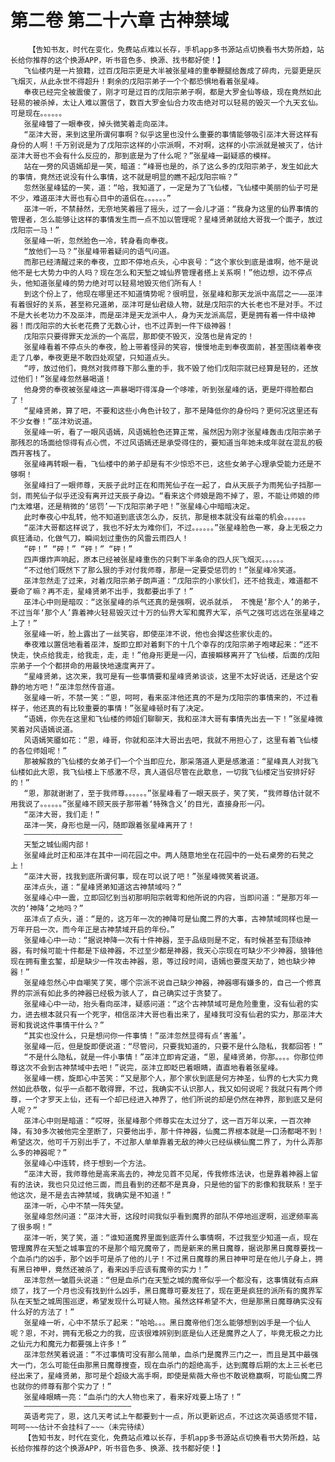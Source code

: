 # 第二卷 第二十六章 古神禁域
        【告知书友，时代在变化，免费站点难以长存，手机app多书源站点切换看书大势所趋，站长给你推荐的这个换源APP，听书音色多、换源、找书都好使！】
       飞仙楼内是一片狼籍，过百戊阳宗更是大半被张星峰的重拳鞭腿给轰成了碎肉，元婴更是灰飞烟灭，从此永世不得超升！剩余的戊阳宗弟子一个个都恐惧地看着张星峰。
       奉夜已经完全被震傻了，刚才可是过百的戊阳宗弟子啊，都是大罗金仙等级，现在竟然如此轻易的被杀掉，太让人难以置信了，数百大罗金仙合力攻击绝对可以轻易的毁灭一个九天玄仙。可是现在。。。。。。
       张星峰瞥了一眼奉夜，掉头微笑着走向巫沣。
       “巫沣大哥，来到这里所谓何事啊？似乎这里也没什么重要的事情能够吸引巫沣大哥这样有身份的人啊！千万别说是为了戊阳宗这样的小宗派啊，不对啊，这样的小宗派就是被灭了，估计巫沣大哥也不会有什么反应的，那到底是为了什么呢？”张星峰一副疑惑的模样。
       站在一旁的风语嫣却是一笑，暗道：“峰哥也是的，杀了这么多的戊阳宗弟子，发生如此大的事情，竟然还说没有什么事情，这不就是明显的瞧不起戊阳宗嘛？”
       忽然张星峰猛的一笑，道：“哈，我知道了，一定是为了飞仙楼，飞仙楼中美丽的仙子可是不少，难道巫沣大哥也有心目中的道侣在。。。。。。”
       巫沣一听，不禁赫然，无奈地笑着摇了摇头，过了一会儿才道：“我身为这里的仙界事情的管理者，怎么能够让这样的事情发生而一点不加以管理呢？星峰贤弟就给大哥我一个面子，放过戊阳宗一马！”
       张星峰一听，忽然脸色一冷，转身看向奉夜。
       “放他们一马？”张星峰带着疑问的语气问道。
       而那已经清醒过来的奉夜，立即不停地点头，心中哀号：“这个家伙到底是谁啊，他不是说他不是七大势力中的人吗？现在怎么和天堑之城仙界管理者搭上关系啊！”他边想，边不停点头，他知道张星峰的势力绝对可以轻易地毁灭他们所有人！
       到这个份上了，他现在哪里还不知道情势呢？很明显，张星峰和那天龙派中高层之一——巫沣有着很好的关系，甚至称兄道弟，巫沣可是仙君级人物，就是戊阳宗的大长老也不是对手。不过不是大长老功力不及巫沣，而是巫沣是天龙派中人，身为天龙派高层，更是拥有着一件中级神器！而戊阳宗的大长老花费了无数心计，也不过弄到一件下级神器！
       戊阳宗只要得罪天龙派的一个高层，那即使不毁灭，没落也是肯定的！
       张星峰看着不停点头的奉夜，脸上带着怪异的笑容，慢慢地走到奉夜面前，甚至围绕着奉夜走了几拳，奉夜更是不敢四处观望，只知道点头。
       “哼，放过他们，竟然对我师尊下那么重的手，我不毁了他们戊阳宗就已经算是轻的，还放过他们！”张星峰忽然暴喝道！
       他身旁的奉夜被张星峰这一声暴喝吓得浑身一个哆嗦，听到张星峰的话，更是吓得脸都白了！
       “星峰贤弟，算了吧，不要和这些小角色计较了，那不是降低你的身份吗？更何况这里还有不少女眷！”巫沣劝说道。
       张星峰一听，看了一眼风语嫣，风语嫣脸色还算正常，虽然因为刚才张星峰轰击戊阳宗弟子那残忍的场面给惊得有点心慌，不过风语嫣还是承受得住的，要知道当年她未成年就在混乱的极西开客栈了。
       张星峰再转眼一看，飞仙楼中的弟子却是有不少惊恐不已，这些女弟子心理承受能力还是不够啊！
       张星峰扫了一眼师尊，天辰子此时正在和雨筅仙子在一起了，自从天辰子为雨筅仙子挡那一剑，雨筅仙子似乎还没有离开过天辰子身边。“看来这个师娘是跑不掉了，恩，不能让师娘的师门太难堪，还是稍微的‘惩罚’一下戊阳宗弟子吧！”张星峰心中暗暗决定。
       此时奉夜心中乱转，他不知道到底该怎么办，反抗，那是根本就没有丝毫的机会。。。。。。
       “巫沣大哥都这样说了，我也不好太为难你们，不过。。。。。。”张星峰脸色一寒，身上无极之力疯狂涌动，化做气刀，瞬间划过重伤的风雷云雨四人！
       “砰！” “砰！” “砰！” “砰！”
       四声爆炸声响起，原本已经被张星峰重伤的只剩下半条命的四人灰飞烟灭。。。。。。
       “不过他们既然下了那么狠的手对付我师尊，那是一定要受惩罚的！”张星峰冷笑道。
       巫沣忽然走了过来，对着戊阳宗弟子朗声道：“戊阳宗的小家伙们，还不给我走，难道都不要命了嘛？再不走，星峰贤弟不出手，我都要出手了！”
       巫沣心中则是暗叹：“这张星峰的杀气还真的是强啊，说杀就杀， 不愧是‘那个人’的弟子，不过当年‘那个人’靠着神火轻易毁灭过十万的仙界大军和魔界大军，杀气之强可远远在张星峰之上了！”
       张星峰一听，脸上露出了一丝笑容，即使巫沣不说，他也会撵这些家伙走的。
       奉夜难以置信地看着巫沣，旋即立即对着剩下的十几个幸存的戊阳宗弟子咆哮起来：“还不快走，快点给我走，给我走，走，走！”他身形更是一闪，直接瞬移离开了飞仙楼，后面的戊阳宗弟子一个个都拼命的用最快地速度离开了。
       “星峰贤弟，这次来，我可是有一些事情要和星峰贤弟谈谈，这里不太好说话，还是这个安静的地方吧！”巫沣忽然传音道。
       张星峰一听，不禁一笑：“恩，呵呵，看来巫沣他还真的不是为戊阳宗的事情来的，不过看样子，他还真的有比较重要的事情！”张星峰顿时有了决定。
       “语嫣，你先在这里和飞仙楼的师姐们聊聊天，我和巫沣大哥有事情先出去一下！”张星峰微笑着对风语嫣说道。
       风语嫣笑靥如花：“恩，峰哥，你就和巫沣大哥出去吧，我就不用担心了，这里有着飞仙楼的各位师姐呢！”
       那被解救的飞仙楼的女弟子们一个个当即应允，那采落道人更是感激道：“星峰真人对我飞仙楼如此大恩，我飞仙楼上下感激不尽，真人道侣尽管在此歇息，一切我飞仙楼定当安排好好的！”
       “恩，那就谢谢了，至于我师尊。。。。。。”张星峰看了一眼天辰子，笑了笑，“我师尊估计就不用我说了。。。。。。”张星峰不顾天辰子那带着‘特殊含义’的目光，直接身形一闪。
       “巫沣大哥，我们走！”
       巫沣一笑，身形也是一闪，随即跟着张星峰离开了！
       ——————————————————————
       天堑之城仙阁内部！
       张星峰此时正和巫沣在其中一间花园之中。两人随意地坐在花园中的一处石桌旁的石凳之上！
       “巫沣大哥，找我到底所谓何事，现在可以说了吧！”张星峰微笑着说道。
       巫沣点头，道：“星峰贤弟知道这古神禁域吗？”
       张星峰心中一震，立即回忆到当初那明阳宗戟雩和他所说的内容，当即问道：“是那万年一次的‘神降’之地吗？”
       巫沣点了点头，道：“是的，这万年一次的神降可是仙魔二界的大事，古神禁域同样也是一万年开启一次，而今年正是古神禁域开启的年份。”
       张星峰心中一动：“据说神降一次有十件神器，至于品级则是不定，有时候甚至有顶级神器，有时候可能十件都是下级神器，不过至少都是神器，我天心宗现在可缺少不少神器，狼锋他现在拥有重玄錾，却是缺少一件攻击神器，恩，等过段时间，语嫣也要度天劫了，她也缺少神器！”
       张星峰忽然心中自嘲笑了笑，哪个宗派不说自己缺少神器，神器哪有嫌多的，自己一个修真界的宗派有如此多的神器已经极为骇人了，自己确实过于贪婪了。
       张星峰心中一动，抬头看向巫沣，疑惑问道：“这个古神禁域可是危险重重，没有仙君的实力，进去根本就只有一个死字，相信巫沣大哥也看出来了，星峰我可没有仙君的实力，那巫沣大哥和我说这件事情干什么？”
       “其实也没什么，只是想问你一件事情！”巫沣忽然显得有点‘害羞’。
       张星峰一厄，但是旋即便说道：“尽管问，只要我知道的，只要不是什么隐私，我都回答！”
       “不是什么隐私，就是一件小事情！”巫沣立即肯定道，“恩，星峰贤弟，你那。。。。你那位师尊这次不会到古神禁域中去吧！”说完，巫沣立即眨巴着眼睛，直直地看着张星峰。
       张星峰一楞，旋即心中苦笑：“又是那个人，那个家伙到底是何方神圣，仙界的七大实力竟然如此恭敬，似乎一点都不敢得罪，不过，我确实不认识那人，我又如何说呢？我就只有两个师尊，一个才罗天上仙，还有一个却已经进入神界了，他们所说的却是仍然在神界，那到底又是何人呢？”
       巫沣心中则是暗道：“哎呀，张星峰那个师尊实在太过分了，这一百万年以来，一百次神降，有30多次被他完全垄断了，只要他出手，那十件神器，仙魔二界根本就是一口汤都喝不到！希望这次，他可千万别出手了，不过那人单单靠着无敌的神火已经纵横仙魔二界了，为什么弄那么多的神器呢？”
       张星峰心中连转，终于想到一个方法。
       “巫沣大哥，我师尊他是高来高去的，神龙见首不见尾，传我修炼法诀，也是靠着神器上留有的法诀，我也只见过他三面，而且看到的还都不是真身，只是他的留下的影像和我联系！至于他这次，是不是去古神禁域，我确实是不知道！”
       巫沣一听，心中不禁一阵失望。
       张星峰忽然问道：“巫沣大哥，这段时间我似乎看到魔界的部队不停地巡逻啊，巡逻频率高了很多啊！”
       巫沣一听，笑了笑，道：“谁知道魔界里面到底弄什么事情啊，不过我至少知道一点，现在管理魔界在天堑之城事宜的不是那个暗兖魔帝了，而是新来的黑日魔尊，据说那黑日魔尊要找一个血杀门的凶手，那个凶手可是杀了他的儿子！不过黑日魔尊的黑日神甲可是在他儿子身上，拥有黑日神甲，竟然还被杀了，看来凶手应该有魔帝的实力！”
       巫沣忽然一皱眉头说道：“但是血杀门在天堑之城的魔帝似乎一个都没有，这事情就有点麻烦了，找了一个月也没有找到什么凶手，黑日魔尊可要发狂了，现在更是疯狂的派所有的魔界军队在天堑之城周围巡逻，希望发现什么可疑人物。虽然这样希望不大，但是那黑日魔尊确实没有什么好的方法了！”
       张星峰一听，心中不禁乐了起来：“哈哈。。。黑日魔帝他们怎么能够想到凶手是一个仙人呢？恩，不对，拥有无极之力的我，应该很难辨别到底是仙人还是魔界之人了，毕竟无极之力比之仙元力和魔元力都要强上许多！”
       巫沣忽然笑着说道：“不过事情可没有那么简单，血杀门是魔界三门之一，而且是其中最强大一门，怎么可能任由那黑日魔尊搜查，现在血杀门的超绝高手，达到魔尊后期的太上三长老已经出来了，星峰贤弟，那可是个超级大高手啊，即使是紫薇大帝也不敢说稳赢啊，可能仙魔二界也就你的师尊有那个实力了！”
       张星峰眼睛一亮：“血杀门的大人物也来了，看来好戏要上场了！”
       ————————————————————————
       英语考完了，恩，这几天考试上午都要到十一点，所以更新迟点，不过这次英语感觉不错，呵呵~~~估计不会挂科了~~~（未完待续）
       【告知书友，时代在变化，免费站点难以长存，手机app多书源站点切换看书大势所趋，站长给你推荐的这个换源APP，听书音色多、换源、找书都好使！】
